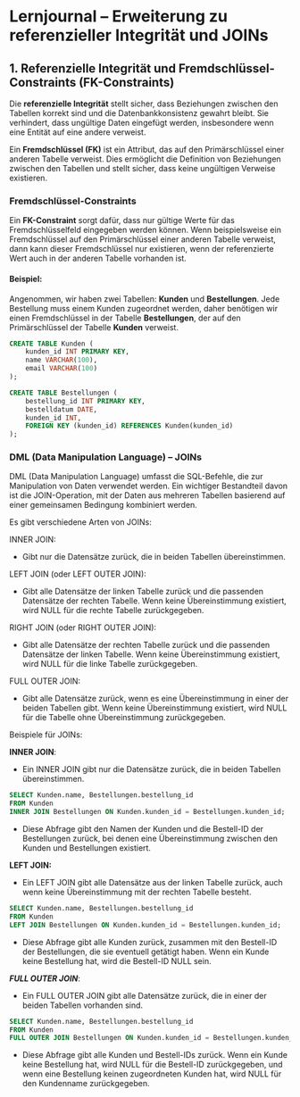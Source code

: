 # Lernjournal – Erweiterung zu referenzieller Integrität und JOINs


## 1. Referenzielle Integrität und Fremdschlüssel-Constraints (FK-Constraints)

Die **referenzielle Integrität** stellt sicher, dass Beziehungen zwischen den Tabellen korrekt sind und die Datenbankkonsistenz gewahrt bleibt. Sie verhindert, dass ungültige Daten eingefügt werden, insbesondere wenn eine Entität auf eine andere verweist.

Ein **Fremdschlüssel (FK)** ist ein Attribut, das auf den Primärschlüssel einer anderen Tabelle verweist. Dies ermöglicht die Definition von Beziehungen zwischen den Tabellen und stellt sicher, dass keine ungültigen Verweise existieren.

### Fremdschlüssel-Constraints

Ein **FK-Constraint** sorgt dafür, dass nur gültige Werte für das Fremdschlüsselfeld eingegeben werden können. Wenn beispielsweise ein Fremdschlüssel auf den Primärschlüssel einer anderen Tabelle verweist, dann kann dieser Fremdschlüssel nur existieren, wenn der referenzierte Wert auch in der anderen Tabelle vorhanden ist.

#### Beispiel:

Angenommen, wir haben zwei Tabellen: **Kunden** und **Bestellungen**. Jede Bestellung muss einem Kunden zugeordnet werden, daher benötigen wir einen Fremdschlüssel in der Tabelle **Bestellungen**, der auf den Primärschlüssel der Tabelle **Kunden** verweist.

```sql
CREATE TABLE Kunden (
    kunden_id INT PRIMARY KEY,
    name VARCHAR(100),
    email VARCHAR(100)
);

CREATE TABLE Bestellungen (
    bestellung_id INT PRIMARY KEY,
    bestelldatum DATE,
    kunden_id INT,
    FOREIGN KEY (kunden_id) REFERENCES Kunden(kunden_id)
);
```

### DML (Data Manipulation Language) – JOINs

DML (Data Manipulation Language) umfasst die SQL-Befehle, die zur Manipulation von Daten verwendet werden. Ein wichtiger Bestandteil davon ist die JOIN-Operation, mit der Daten aus mehreren Tabellen basierend auf einer gemeinsamen Bedingung kombiniert werden.

Es gibt verschiedene Arten von JOINs:

INNER JOIN: 

- Gibt nur die Datensätze zurück, die in beiden Tabellen übereinstimmen.

LEFT JOIN (oder LEFT OUTER JOIN): 

- Gibt alle Datensätze der linken Tabelle zurück und die passenden Datensätze der rechten Tabelle. Wenn keine Übereinstimmung existiert, wird NULL für die rechte Tabelle zurückgegeben.

RIGHT JOIN (oder RIGHT OUTER JOIN): 

- Gibt alle Datensätze der rechten Tabelle zurück und die passenden Datensätze der linken Tabelle. Wenn keine Übereinstimmung existiert, wird NULL für die linke Tabelle zurückgegeben.

FULL OUTER JOIN: 

- Gibt alle Datensätze zurück, wenn es eine Übereinstimmung in einer der beiden Tabellen gibt. Wenn keine Übereinstimmung existiert, wird NULL für die Tabelle ohne Übereinstimmung zurückgegeben.

Beispiele für JOINs:

**INNER JOIN**:

- Ein INNER JOIN gibt nur die Datensätze zurück, die in beiden Tabellen übereinstimmen.

```sql
SELECT Kunden.name, Bestellungen.bestellung_id
FROM Kunden
INNER JOIN Bestellungen ON Kunden.kunden_id = Bestellungen.kunden_id;
```

- Diese Abfrage gibt den Namen der Kunden und die Bestell-ID der Bestellungen zurück, bei denen eine Übereinstimmung zwischen den Kunden und Bestellungen existiert.

**LEFT JOIN:**

- Ein LEFT JOIN gibt alle Datensätze aus der linken Tabelle zurück, auch wenn keine Übereinstimmung mit der rechten Tabelle besteht.

```sql
SELECT Kunden.name, Bestellungen.bestellung_id
FROM Kunden
LEFT JOIN Bestellungen ON Kunden.kunden_id = Bestellungen.kunden_id;
```

- Diese Abfrage gibt alle Kunden zurück, zusammen mit den Bestell-ID der Bestellungen, die sie eventuell getätigt haben. Wenn ein Kunde keine Bestellung hat, wird die Bestell-ID NULL sein.

***FULL OUTER JOIN***:

- Ein FULL OUTER JOIN gibt alle Datensätze zurück, die in einer der beiden Tabellen vorhanden sind.

```sql
SELECT Kunden.name, Bestellungen.bestellung_id
FROM Kunden
FULL OUTER JOIN Bestellungen ON Kunden.kunden_id = Bestellungen.kunden_id;
```

- Diese Abfrage gibt alle Kunden und Bestell-IDs zurück. Wenn ein Kunde keine Bestellung hat, wird NULL für die Bestell-ID zurückgegeben, und wenn eine Bestellung keinen zugeordneten Kunden hat, wird NULL für den Kundenname zurückgegeben.